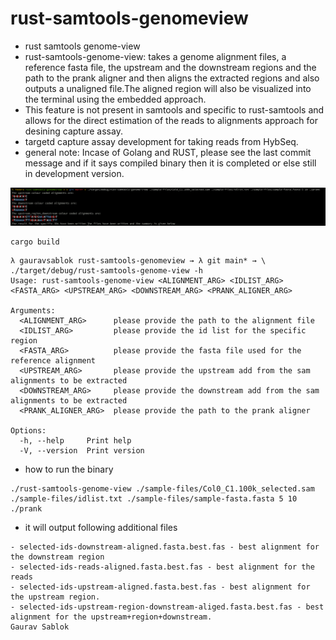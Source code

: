 # rust-samtools-genomeview

- rust samtools genome-view
- rust-samtools-genome-view: takes a genome alignment files, a reference fasta file, the upstream and the downstream regions and the path to the prank aligner and then aligns the extracted regions and also outputs a unaligned file.The aligned region will also be visualized into the terminal using the embedded approach. 
- This feature is not present in samtools and specific to rust-samtools and allows for the direct estimation of the reads to alignments approach for desining capture assay.
- targetd capture assay development for taking reads from HybSeq.
- general note: Incase of Golang and RUST, please see the last commit message and if it says compiled binary then it is completed or else still in development version.

![](https://github.com/applicativesystem/rust-samtools-genomeview/blob/main/rust-samtools-genomeview.png)

```
cargo build 

```

```
λ gauravsablok rust-samtools-genomeview → λ git main* → \
./target/debug/rust-samtools-genome-view -h
Usage: rust-samtools-genome-view <ALIGNMENT_ARG> <IDLIST_ARG> <FASTA_ARG> <UPSTREAM_ARG> <DOWNSTREAM_ARG> <PRANK_ALIGNER_ARG>

Arguments:
  <ALIGNMENT_ARG>      please provide the path to the alignment file
  <IDLIST_ARG>         please provide the id list for the specific region
  <FASTA_ARG>          please provide the fasta file used for the reference alignment
  <UPSTREAM_ARG>       please provide the upstream add from the sam alignments to be extracted
  <DOWNSTREAM_ARG>     please provide the downstream add from the sam alignments to be extracted
  <PRANK_ALIGNER_ARG>  please provide the path to the prank aligner

Options:
  -h, --help     Print help
  -V, --version  Print version

```


- how to run the binary

```
./rust-samtools-genome-view ./sample-files/Col0_C1.100k_selected.sam ./sample-files/idlist.txt ./sample-files/sample-fasta.fasta 5 10 ./prank

```

- it will output following additional files
```
- selected-ids-downstream-aligned.fasta.best.fas - best alignment for the downstream region
- selected-ids-reads-aligned.fasta.best.fas - best alignment for the reads
- selected-ids-upstream-aligned.fasta.best.fas - best alignment for the upstream region.
- selected-ids-upstream-region-downstream-aliged.fasta.best.fas - best alignment for the upstream+region+downstream.
Gaurav Sablok
